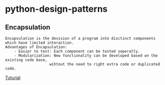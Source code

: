 # python-design-patterns

## Encapsulation
	Encapsulation is the devision of a program into disctinct components which have limited interaction.
	Advantages of Encapsulation:
		- Easier to test: Each component can be tested seperatly.
		- Modularization: New functionality can be developed based on the existing code base,
						wihtout the need to right extra code or duplicated code.

[Tuturial](https://www.youtube.com/watch?v=NU_1StN5Tkk)